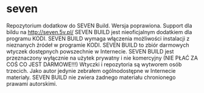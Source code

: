 # seven
Repozytorium dodatkow do SEVEN Build. Wersja poprawiona. Support dla bildu na http://seven.5v.pl/
SEVEN BUILD jest nieoficjalnym dodatkiem dla programu KODI. SEVEN BUILD wymaga włączenia możliwości instalacji z nieznanych źródeł w programie KODI.
SEVEN BUILD to zbiór darmowych wtyczek dostępnych powszechnie w Internecie. SEVEN BUILD jest przeznaczony wyłącznie na użytek prywatny i nie komercyjny (NIE PŁAĆ ZA COŚ CO JEST DARMOWE!!!) Wtyczki i repozytoria są wytworem osób trzecich. Jako autor jedynie zebrałem ogólnodostępne w Internecie materiały.
SEVEN BUILD nie zwiera żadnego materiału chronionego prawami autorskimi.
